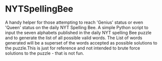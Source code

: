 # NYTSpellingBee
A handy helper for those attempting to reach 'Genius' status or even 'Queen' status on the daily NYT Spelling Bee.
A simple Python script to input the seven alphabets published in the daily NYT spelling Bee puzzle and to generate the list of all possible valid words.
The List of words generated will be a superset of the words accepted as possible solutions to the puzzle.This is just for reference and not intended to brute force solutions to the puzzle - that is not fun.
